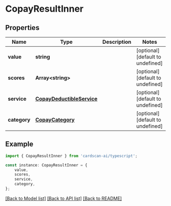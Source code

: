 # CopayResultInner


## Properties

Name | Type | Description | Notes
------------ | ------------- | ------------- | -------------
**value** | **string** |  | [optional] [default to undefined]
**scores** | **Array&lt;string&gt;** |  | [optional] [default to undefined]
**service** | [**CopayDeductibleService**](CopayDeductibleService.md) |  | [optional] [default to undefined]
**category** | [**CopayCategory**](CopayCategory.md) |  | [optional] [default to undefined]

## Example

```typescript
import { CopayResultInner } from 'cardscan-ai/typescript';

const instance: CopayResultInner = {
    value,
    scores,
    service,
    category,
};
```

[[Back to Model list]](../README.md#documentation-for-models) [[Back to API list]](../README.md#documentation-for-api-endpoints) [[Back to README]](../README.md)
